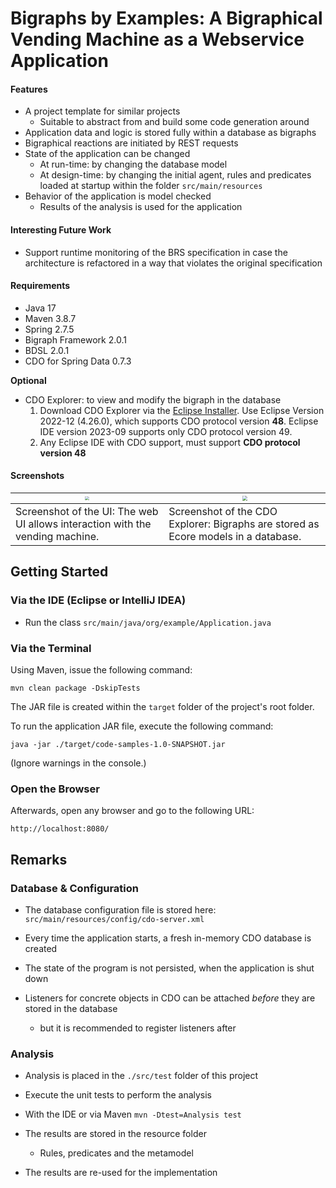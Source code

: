 # Bigraphs by Examples: A Bigraphical Vending Machine as a Webservice Application

#### Features

- A project template for similar projects
  - Suitable to abstract from and build some code generation around 
- Application data and logic is stored fully within a database as bigraphs
- Bigraphical reactions are initiated by REST requests
- State of the application can be changed 
  - At run-time: by changing the database model
  - At design-time: by changing the initial agent, rules and predicates loaded at startup within the folder `src/main/resources` 
- Behavior of the application is model checked
  - Results of the analysis is used for the application

#### Interesting Future Work
- Support runtime monitoring of the BRS specification in case the architecture is refactored in a way that violates the original specification

#### Requirements

- Java 17
- Maven 3.8.7
- Spring 2.7.5
- Bigraph Framework 2.0.1
- BDSL 2.0.1
- CDO for Spring Data 0.7.3

**Optional**
- CDO Explorer: to view and modify the bigraph in the database 
  1) Download CDO Explorer via the [Eclipse Installer](https://www.eclipse.org/downloads/packages/installer).
     Use Eclipse Version 2022-12 (4.26.0), which supports CDO protocol version **48**.
     Eclipse IDE version 2023-09 supports only CDO protocol version 49.
  2) Any Eclipse IDE with CDO support, must support **CDO protocol version 48**

#### Screenshots

| <img src="etc/screenshot-ui.png" style="zoom:40%;" />                         | <img src="etc/screenshot-of-eclipse-cdo.png" style="zoom:50%;" />                  |
|-------------------------------------------------------------------------------|------------------------------------------------------------------------------------|
| Screenshot of the UI: The web UI allows interaction with the vending machine. | Screenshot of the CDO Explorer: Bigraphs are stored as Ecore models in a database. |




## Getting Started

### Via the IDE (Eclipse or IntelliJ IDEA)

- Run the class `src/main/java/org/example/Application.java`

### Via the Terminal
Using Maven, issue the following command:
```shell
mvn clean package -DskipTests
```

The JAR file is created within the `target` folder of the project's root folder.

To run the application JAR file, execute the following command:
```shell
java -jar ./target/code-samples-1.0-SNAPSHOT.jar
```

(Ignore warnings in the console.)

### Open the Browser

Afterwards, open any browser and go to the following URL:
```
http://localhost:8080/
```

## Remarks

### Database & Configuration

- The database configuration file is stored here: `src/main/resources/config/cdo-server.xml`
- Every time the application starts, a fresh in-memory CDO database is created
- The state of the program is not persisted, when the application is shut down

- Listeners for concrete objects in CDO can be attached _before_ they are stored in the database
  - but it is recommended to register listeners after

[//]: # (- "If no model contains feature maps commit performance can be slightly increased by specifying -Dorg.eclipse.emf.cdo.internal.server.Repository.DISABLE_FEATURE_MAP_CHECKS=true")


### Analysis

- Analysis is placed in the `./src/test` folder of this project
- Execute the unit tests to perform the analysis
- With the IDE or via Maven `mvn -Dtest=Analysis test` 

- The results are stored in the resource folder
  - Rules, predicates and the metamodel
- The results are re-used for the implementation

